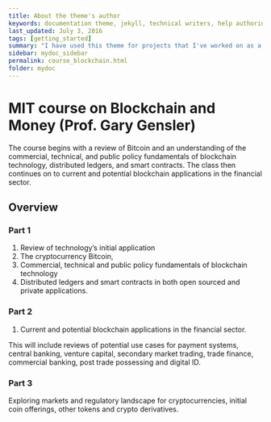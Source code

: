 ```yaml
---
title: About the theme's author
keywords: documentation theme, jekyll, technical writers, help authoring tools, hat replacements
last_updated: July 3, 2016
tags: [getting_started]
summary: "I have used this theme for projects that I've worked on as a professional technical writer."
sidebar: mydoc_sidebar
permalink: course_blockchain.html
folder: mydoc
---
```

# MIT course on **Blockchain and Money** (Prof. Gary Gensler)


The course begins with a review of Bitcoin and an understanding of the commercial, technical, and public policy fundamentals of blockchain technology, distributed ledgers, and smart contracts. The class then continues on to current and potential blockchain applications in the financial sector. 


## Overview

### Part 1

1. Review of technology’s initial application
2. The cryptocurrency Bitcoin,
3. Commercial, technical and public policy fundamentals of blockchain technology
4. Distributed ledgers and smart contracts in both open sourced and private applications.

### Part 2

1. Current and potential blockchain applications in the financial sector. 

This will include reviews of potential use cases for payment systems, central banking, venture  capital, secondary market trading, trade finance, commercial banking, post trade possessing and digital ID.

### Part 3
Exploring markets and regulatory landscape for cryptocurrencies, initial coin offerings, other tokens and crypto derivatives.

